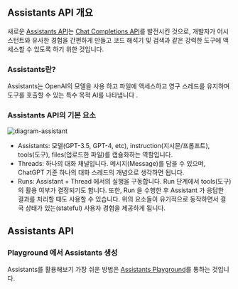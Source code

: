 ## Assistants API 개요
새로운 [Assistants API](https://platform.openai.com/docs/assistants/overview)는 [Chat Completions API](https://platform.openai.com/docs/guides/text-generation/chat-completions-api)를 발전시킨 것으로, 개발자가 어시스턴트와 유사한 경험을 간편하게 만들고 코드 해석기 및 검색과 같은 강력한 도구에 액세스할 수 있도록 하기 위한 것입니다.

### Assistants란?
Assistants는 OpenAI의 모델을 사용 하고 파일에 액세스하고 영구 스레드를 유지하며 도구를 호출할 수 있는 특수 목적 AI를 나타냅니다 .

### Assistants API의 기본 요소

![diagram-assistant](https://github.com/sjk0503/chatAPP/assets/100744515/67c1571d-a763-4c5e-8a32-b7ac8a6fbab8)

- Assistants: 모델(GPT-3.5, GPT-4, etc), instruction(지시문/프롬프트), tools(도구), files(업로드한 파일)를 캡슐화하는 역할입니다.
- Threads: 하나의 대화 채널입니다. 메시지(Message)를 담을 수 있으며, ChatGPT 기준 하나의 대화 스레드의 개념으로 생각하면 됩니다.
- Runs: Assistant + Thread 에서의 실행을 구동합니다. Run 단계에서 tools(도구) 의 활용 여부가 결정되기도 합니다. 또한, Run 을 수행한 후 Assistant 가 응답한 결과를 처리할 때도 사용할 수 있습니다.
위의 요소들이 유기적으로 동작하면서 결국 상태가 있는(stateful) 사용자 경험을 제공하게 됩니다.

## Assistants API

### Playground 에서 Assistants 생성
Assistants를 활용해보기 가장 쉬운 방법은 [Assistants Playground](https://platform.openai.com/playground)를 통하는 것입니다.
